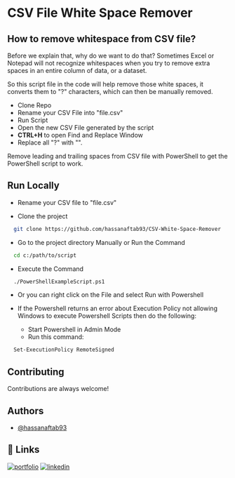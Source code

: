 
# CSV File White Space Remover

## How to remove whitespace from CSV file?
Before we explain that, why do we want to do that?
Sometimes Excel or Notepad will not recognize whitespaces when you try to remove extra spaces in an entire column of data, or a dataset.

So this script file in the code will help remove those white spaces, it converts them to "?" characters, which can then be manually removed.

* Clone Repo
* Rename your CSV File into "file.csv"
* Run Script
* Open the new CSV File generated by the script
* **CTRL+H** to open Find and Replace Window
* Replace all "?" with "".

Remove leading and trailing spaces from CSV file with PowerShell to get the PowerShell script to work.


## Run Locally

* Rename your CSV file to "file.csv"

* Clone the project

```bash
  git clone https://github.com/hassanaftab93/CSV-White-Space-Remover
```

* Go to the project directory Manually or Run the Command

```bash
  cd c:/path/to/script
```
* Execute the Command

```bash
  ./PowerShellExampleScript.ps1
```
* Or you can right click on the File and select Run with Powershell
* If the Powershell returns an error about Execution Policy not allowing Windows to execute Powershell Scripts then do the following:
    
    * Start Powershell in Admin Mode
    * Run this command:
```bash
  Set-ExecutionPolicy RemoteSigned
```
## Contributing

Contributions are always welcome!


## Authors

- [@hassanaftab93](https://www.github.com/hassanaftab93)
## 🔗 Links
[![portfolio](https://img.shields.io/badge/my_portfolio-000?style=for-the-badge&logo=ko-fi&logoColor=white)](https://linktr.ee/hassanaftab)
[![linkedin](https://img.shields.io/badge/linkedin-0A66C2?style=for-the-badge&logo=linkedin&logoColor=white)](https://www.linkedin.com/in/hassanaftab93/)
